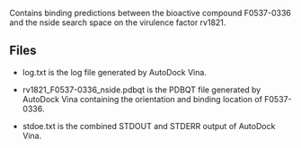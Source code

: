 Contains binding predictions between the bioactive compound F0537-0336 and the nside search space on the virulence factor rv1821.

## Files

- log.txt is the log file generated by AutoDock Vina.

- rv1821_F0537-0336_nside.pdbqt is the PDBQT file generated by AutoDock Vina containing the orientation and binding location of F0537-0336.

- stdoe.txt is the combined STDOUT and STDERR output of AutoDock Vina.

